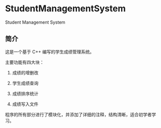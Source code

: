 # StudentManagementSystem

Student Management System

## 简介

这是一个基于 C++ 编写的学生成绩管理系统。

主要功能有四大块：

1. 成绩的增删改

2. 学生成绩查询

3. 成绩排序统计

4. 成绩写入文件

程序的所有部分进行了模块化，并添加了详细的注释，结构清晰，适合初学者学习。
